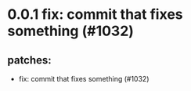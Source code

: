 # 0.0.1 fix: commit that fixes something (#1032)

## patches:
* fix: commit that fixes something (#1032)

